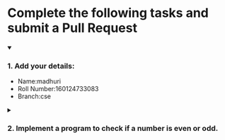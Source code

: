# Complete the following tasks and submit a Pull Request
<details open>
<summary><h3>1. Add your details: </h3></summary>
<ul>
  <li> Name:madhuri </li>
  <li> Roll Number:160124733083 </li>
  <li> Branch:cse </li>
</ul>
</details>
<details>
<summary><h3> 2. Implement a program to check if a number is even or odd. </h3></summary>
<ul>
  <li> Create a new file in the repository and add your code. </li>
  <li> Use any programming language of your choice. </li>
</ul>
</details>
